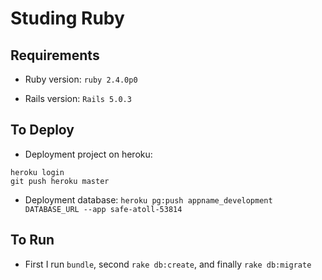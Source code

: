 # Studing Ruby

## Requirements
* Ruby version: `ruby 2.4.0p0`

* Rails version: `Rails 5.0.3`

## To Deploy
* Deployment project on heroku:
```
heroku login
git push heroku master
```

* Deployment database: `heroku pg:push appname_development DATABASE_URL --app safe-atoll-53814`

## To Run
* First I run `bundle`, second `rake db:create`, and finally `rake db:migrate`
